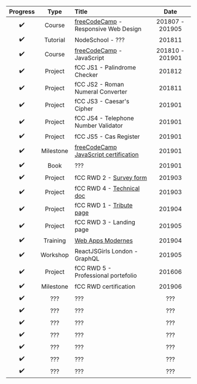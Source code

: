 | Progress | Type | Title | Date |
| :---: | :---: | :--- | :---: |
| :heavy_check_mark: | Course | [freeCodeCamp](https://learn.freecodecamp.org/) - Responsive Web Design | 201807 - 201905 |
| :heavy_check_mark: | Tutorial | NodeSchool - ??? | 201811 |
| :heavy_check_mark: | Course | [freeCodeCamp](https://learn.freecodecamp.org/) - JavaScript | 201810 - 201901 |
| :heavy_check_mark: | Project | fCC JS1 - Palindrome Checker | 201812 |
| :heavy_check_mark: | Project | fCC JS2 - Roman Numeral Converter | 201811 |
| :heavy_check_mark: | Project | fCC JS3 - Caesar's Cipher | 201901 |
| :heavy_check_mark: | Project | fCC JS4 - Telephone Number Validator | 201901 |
| :heavy_check_mark: | Project | fCC JS5 - Cas Register | 201901 |
| :heavy_check_mark: | Milestone | [freeCodeCamp JavaScript certification](https://www.freecodecamp.org/certification/codingk8/javascript-algorithms-and-data-structures) | 201901 |
| :heavy_check_mark: | Book | ??? | 201901 |
| :heavy_check_mark: | Project | fCC RWD 2 - [Survey form](https://codingk8.github.io/freeCodeCamp-Paris-meetups-survey-form/) | 201903 |
| :heavy_check_mark: | Project | fCC RWD 4 - [Technical doc](https://codingk8.github.io/markdown-up-and-running/) | 201903 |
| :heavy_check_mark: | Project | fCC RWD 1 - [Tribute page](https://github.com/codingk8/shooting-for-the-moon) | 201904 |
| :heavy_check_mark: | Project | fCC RWD 3 - Landing page | 201905 |
| :heavy_check_mark: | Training | [Web Apps Modernes](https://delicious-insights.com/fr/formations/web-apps-modernes/) | 201904 |
| :heavy_check_mark: | Workshop | ReactJSGirls London - GraphQL | 201905 |
| :heavy_check_mark: | Project | fCC RWD 5 - Professional portefolio | 201606 |
| :heavy_check_mark: | Milestone | fCC RWD certification | 201906 |
| :heavy_check_mark: | ??? | ??? | ??? |
| :heavy_check_mark: | ??? | ??? | ??? |
| :heavy_check_mark: | ??? | ??? | ??? |
| :heavy_check_mark: | ??? | ??? | ??? |
| :heavy_check_mark: | ??? | ??? | ??? |
| :heavy_check_mark: | ??? | ??? | ??? |
| :heavy_check_mark: | ??? | ??? | ??? |


